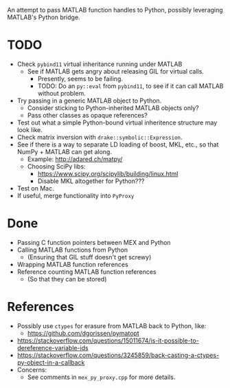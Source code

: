 An attempt to pass MATLAB function handles to Python, possibly leveraging MATLAB's Python bridge.

# TODO

* Check `pybind11` virtual inheritance running under MATLAB
    * See if MATLAB gets angry about releasing GIL for virtual calls.  
        * Presently, seems to be failing.
        * TODO: Do an `py::eval` from `pybind11`, to see if it can call MATLAB without problem.
* Try passing in a generic MATLAB object to Python.
    * Consider sticking to Python-inherited MATLAB objects only?
    * Pass other classes as opaque references?
* Test out what a simple Python-bound virtual inheritence structure may look like.
* Check matrix inversion with `drake::symbolic::Expression`.
* See if there is a way to separate LD loading of boost, MKL, etc., so that NumPy + MATLAB can get along.
    * Example: http://adared.ch/matpy/
    * Choosing SciPy libs:
        * https://www.scipy.org/scipylib/building/linux.html
        * Disable MKL altogether for Python???
* Test on Mac.
* If useful, merge functionality into `PyProxy`

# Done

* Passing C function pointers between MEX and Python
* Calling MATLAB functions from Python
    * (Ensuring that GIL stuff doesn't get screwy)
* Wrapping MATLAB function references
* Reference counting MATLAB function references
    * (So that they can be stored)

# References

* Possibly use `ctypes` for erasure from MATLAB back to Python, like:
    * https://github.com/dgorissen/pymatopt
* https://stackoverflow.com/questions/15011674/is-it-possible-to-dereference-variable-ids
* https://stackoverflow.com/questions/3245859/back-casting-a-ctypes-py-object-in-a-callback
* Concerns:
    * See comments in `mex_py_proxy.cpp` for more details.
